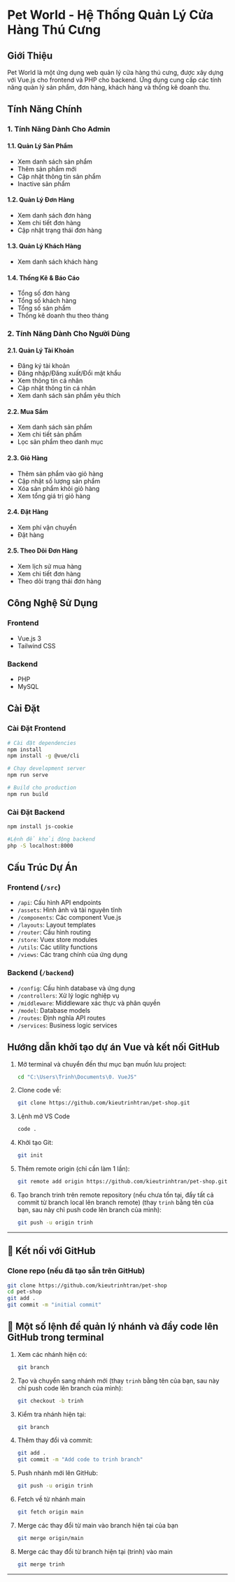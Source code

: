 # Pet World - Hệ Thống Quản Lý Cửa Hàng Thú Cưng

## Giới Thiệu
Pet World là một ứng dụng web quản lý cửa hàng thú cưng, được xây dựng với Vue.js cho frontend và PHP cho backend. Ứng dụng cung cấp các tính năng quản lý sản phẩm, đơn hàng, khách hàng và thống kê doanh thu.

## Tính Năng Chính

### 1. Tính Năng Dành Cho Admin

#### 1.1. Quản Lý Sản Phẩm
- Xem danh sách sản phẩm
- Thêm sản phẩm mới
- Cập nhật thông tin sản phẩm
- Inactive sản phẩm

#### 1.2. Quản Lý Đơn Hàng
- Xem danh sách đơn hàng
- Xem chi tiết đơn hàng
- Cập nhật trạng thái đơn hàng

#### 1.3. Quản Lý Khách Hàng
- Xem danh sách khách hàng

#### 1.4. Thống Kê & Báo Cáo
- Tổng số đơn hàng
- Tổng số khách hàng
- Tổng số sản phẩm
- Thống kê doanh thu theo tháng

### 2. Tính Năng Dành Cho Người Dùng

#### 2.1. Quản Lý Tài Khoản
- Đăng ký tài khoản
- Đăng nhập/Đăng xuất/Đổi mật khẩu
- Xem thông tin cá nhân
- Cập nhật thông tin cá nhân
- Xem danh sách sản phẩm yêu thích

#### 2.2. Mua Sắm
- Xem danh sách sản phẩm
- Xem chi tiết sản phẩm
- Lọc sản phẩm theo danh mục

#### 2.3. Giỏ Hàng
- Thêm sản phẩm vào giỏ hàng
- Cập nhật số lượng sản phẩm
- Xóa sản phẩm khỏi giỏ hàng
- Xem tổng giá trị giỏ hàng

#### 2.4. Đặt Hàng
- Xem phí vận chuyển
- Đặt hàng

#### 2.5. Theo Dõi Đơn Hàng
- Xem lịch sử mua hàng
- Xem chi tiết đơn hàng
- Theo dõi trạng thái đơn hàng


## Công Nghệ Sử Dụng

### Frontend
- Vue.js 3
- Tailwind CSS

### Backend
- PHP
- MySQL

## Cài Đặt

### Cài Đặt Frontend
```bash
# Cài đặt dependencies
npm install
npm install -g @vue/cli

# Chạy development server
npm run serve

# Build cho production
npm run build
```

### Cài Đặt Backend
```bash
npm install js-cookie
```
```bash
#Lệnh để khởi động backend
php -S localhost:8000
```

## Cấu Trúc Dự Án

### Frontend (`/src`)
- `/api`: Cấu hình API endpoints
- `/assets`: Hình ảnh và tài nguyên tĩnh
- `/components`: Các component Vue.js
- `/layouts`: Layout templates
- `/router`: Cấu hình routing
- `/store`: Vuex store modules
- `/utils`: Các utility functions
- `/views`: Các trang chính của ứng dụng

### Backend (`/backend`)
- `/config`: Cấu hình database và ứng dụng
- `/controllers`: Xử lý logic nghiệp vụ
- `/middleware`: Middleware xác thực và phân quyền
- `/model`: Database models
- `/routes`: Định nghĩa API routes
- `/services`: Business logic services


## Hướng dẫn khởi tạo dự án Vue và kết nối GitHub

1. Mở terminal và chuyển đến thư mục bạn muốn lưu project:

   ```bash
   cd "C:\Users\Trinh\Documents\0. VueJS"
   ```
2. Clone code về:

   ```bash
   git clone https://github.com/kieutrinhtran/pet-shop.git
   ```
3. Lệnh mở VS Code
   ```bash
   code .
   ```
4. Khởi tạo Git:

   ```bash
   git init
   ```
5. Thêm remote origin (chỉ cần làm 1 lần):

   ```bash
   git remote add origin https://github.com/kieutrinhtran/pet-shop.git
   ```
6. Tạo branch trinh trên remote repository (nếu chưa tồn tại, đẩy tất cả commit từ branch local lên branch remote) (thay `trinh` bằng tên của bạn, sau này chỉ push code lên branch của mình):

   ```bash
   git push -u origin trinh
   ```
---

## 🔗 Kết nối với GitHub

### Clone repo (nếu đã tạo sẵn trên GitHub)

```bash
git clone https://github.com/kieutrinhtran/pet-shop
cd pet-shop
git add .
git commit -m "initial commit"
```


## 🌿 Một số lệnh để quản lý nhánh và đẩy code lên GitHub trong terminal

1. Xem các nhánh hiện có:

   ```bash
   git branch
   ```
2. Tạo và chuyển sang nhánh mới (thay `trinh` bằng tên của bạn, sau này chỉ push code lên branch của mình):

   ```bash
   git checkout -b trinh
   ```
3. Kiểm tra nhánh hiện tại:

   ```bash
   git branch
   ```
4. Thêm thay đổi và commit:

   ```bash
   git add .
   git commit -m "Add code to trinh branch"
   ```
5. Push nhánh mới lên GitHub:

   ```bash
   git push -u origin trinh
   ```
6. Fetch về từ nhánh main
   ```bash
   git fetch origin main
   ```
7. Merge các thay đổi từ main vào branch hiện tại của bạn
   ```bash
   git merge origin/main
   ```
8. Merge các thay đổi từ branch hiện tại (trinh) vào main
   ```bash
   git merge trinh
   ```
---
